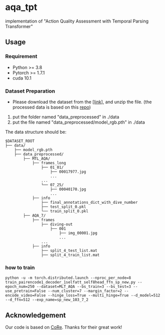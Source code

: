# aqa_tpt
implementation of "Action Quality Assessment with Temporal Parsing Transformer"

## Usage 

### Requirement
- Python >= 3.8
- Pytorch >= 1.7.1
- cuda 10.1

### Dataset Preparation
- Please download the dataset from the [[link]](https://durhamuniversity-my.sharepoint.com/:u:/g/personal/fsvd68_durham_ac_uk/EfCexAQT19xArquObWijcaAB3xgRUpps50vfbezDh9wgAA?e=OOuVUH), and unzip the file. (the processed data is based on this [repo](https://github.com/yuxumin/CoRe))
1. put the folder named "data_preprocessed" in ./data
2. put the file named "data_preprocessed/model_rgb.pth" in ./data

The data structure should be:
```
$DATASET_ROOT
├── data/
    ├── model_rgb.pth
    ├── data_preprocessed/
        ├── MTL_AQA/
            ├── frames_long
                ├── 01_01/
                    ├── 00017977.jpg
                    ...
                ...
                └── 07_25/
                    ├── 00040170.jpg
                    ...
            ├── info
                ├── final_annotations_dict_with_dive_number
                ├── test_split_0.pkl
                └── train_split_0.pkl
        ├── AQA_7/
            ├── frames
                ├── diving-out
                    ├── 001
                        ├── img_00001.jpg
                        ...
                ...
            ├── info
                ├── split_4_test_list.mat
                ├── split_4_train_list.mat
```

### how to train
```
python -u -m torch.distributed.launch --nproc_per_node=8 train_pairencode1_decoder_1selfatt_self8head_ffn_sp_new.py --epoch_num=250 --dataset=MLT_AQA --bs_train=3 --bs_test=3 --use_pretrain=False --num_cluster=7 --margin_factor=2 --encode_video=False --hinge_loss=True --multi_hinge=True --d_model=512 --d_ffn=512 --exp_name=sp_new_103_7_2
```

## Acknowledgement
Our code is based on [CoRe](https://github.com/yuxumin/CoRe). Thanks for their great work!
